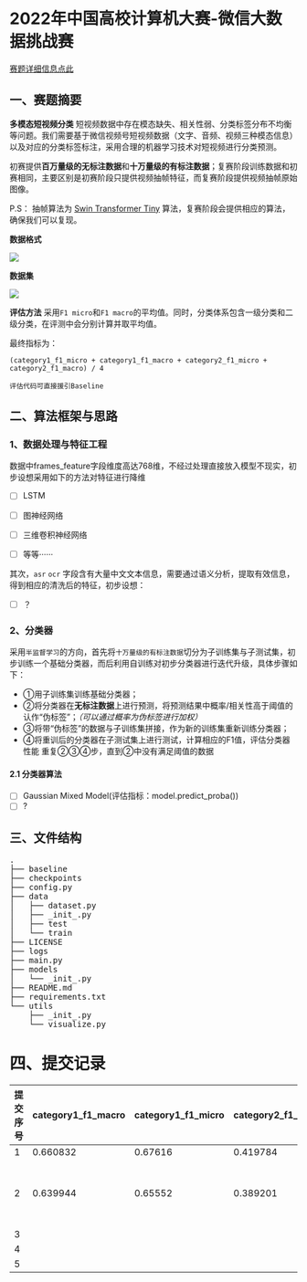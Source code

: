 # 2022年中国高校计算机大赛-微信大数据挑战赛

[赛题详细信息点此](https://algo.weixin.qq.com/)

## 一、赛题摘要
**多模态短视频分类**
短视频数据中存在模态缺失、相关性弱、分类标签分布不均衡等问题。我们需要基于微信视频号短视频数据（文字、音频、视频三种模态信息）以及对应的分类标签标注，采用合理的机器学习技术对短视频进行分类预测。

初赛提供**百万量级的无标注数据**和**十万量级的有标注数据**；复赛阶段训练数据和初赛相同，主要区别是初赛阶段只提供视频抽帧特征，而复赛阶段提供视频抽帧原始图像。

P.S： 抽帧算法为 [Swin Transformer Tiny](https://zhuanlan.zhihu.com/p/361366090) 算法，复赛阶段会提供相应的算法，确保我们可以复现。

**数据格式**


![](https://tc.pengchen.tech/img/20220515204738.png)

**数据集**

![](https://tc.pengchen.tech/img/20220515204956.png)

**评估方法**
采用`F1 micro`和`F1 macro`的平均值。同时，分类体系包含一级分类和二级分类，在评测中会分别计算并取平均值。

最终指标为：

`(category1_f1_micro + category1_f1_macro + category2_f1_micro + category2_f1_macro) / 4`

```
评估代码可直接援引Baseline
```

## 二、算法框架与思路
### 1、数据处理与特征工程
数据中frames_feature字段维度高达768维，不经过处理直接放入模型不现实，初步设想采用如下的方法对特征进行降维
- [ ] LSTM
- [ ] 图神经网络
- [ ] 三维卷积神经网络
- [ ] 等等······



其次，`asr` `ocr` 字段含有大量中文文本信息，需要通过语义分析，提取有效信息，得到相应的清洗后的特征，初步设想：
- [ ] ？

### 2、分类器

采用`半监督学习`的方向，首先将`十万量级的有标注数据`切分为子训练集与子测试集，初步训练一个基础分类器，而后利用自训练对初步分类器进行迭代升级，具体步骤如下：

- ①用子训练集训练基础分类器；
- ②将分类器在**无标注数据**上进行预测，将预测结果中概率/相关性高于阈值的认作“伪标签”；*（可以通过概率为伪标签进行加权）*
- ③将带“伪标签”的数据与子训练集拼接，作为新的训练集重新训练分类器；
- ④将重训后的分类器在子测试集上进行测试，计算相应的F1值，评估分类器性能
  重复②③④步，直到②中没有满足阈值的数据

#### 2.1 分类器算法

- [ ] Gaussian Mixed Model(评估指标：model.predict_proba())
- [ ] ?

## 三、文件结构

<pre>
.
├── baseline
├── checkpoints
├── config.py
├── data
│   ├── dataset.py
│   ├── _init_.py
│   ├── test
│   └── train
├── LICENSE
├── logs
├── main.py
├── models
│   └── _init_.py
├── README.md
├── requirements.txt
└── utils
    ├── _init_.py
    └── visualize.py
</pre>



# 四、提交记录
| 提交序号  | category1_f1_macro | category1_f1_micro | category2_f1_macro | category2_f1_micro | 得分   | 耗时   | 提交方案                     |
| -------- | ------------------ | ------------------ | ------------------ | ------------------ | -------- | -------- | -------------------------------- |
| 1        | 0.660832           | 0.67616            | 0.419784           | 0.5498             | 0.576644 | 1h25m28s | Baseline                         |
| 2        | 0.639944           | 0.65552            | 0.389201           | 0.52444            | 0.552276 | /        | Baseline中的预训练模型改为PERT      |
| 3        |                    |                    |                    |                    |          |          |                                  |
| 4        |                    |                    |                    |                    |          |          |                                  |
| 5        |                    |                    |                    |                    |          |          |                                  |
